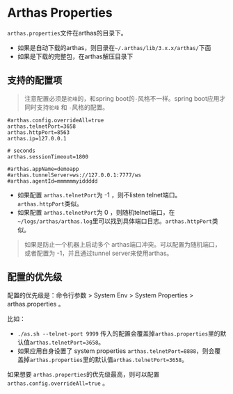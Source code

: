 Arthas Properties
===

`arthas.properties`文件在arthas的目录下。

* 如果是自动下载的arthas，则目录在`~/.arthas/lib/3.x.x/arthas/`下面
* 如果是下载的完整包，在arthas解压目录下


## 支持的配置项


> 注意配置必须是`驼峰`的，和spring boot的`-`风格不一样。spring boot应用才同时支持`驼峰` 和 `-`风格的配置。

```
#arthas.config.overrideAll=true
arthas.telnetPort=3658
arthas.httpPort=8563
arthas.ip=127.0.0.1

# seconds
arthas.sessionTimeout=1800

#arthas.appName=demoapp
#arthas.tunnelServer=ws://127.0.0.1:7777/ws
#arthas.agentId=mmmmmmyiddddd
```

* 如果配置 `arthas.telnetPort`为 -1 ，则不listen telnet端口。`arthas.httpPort`类似。
* 如果配置 `arthas.telnetPort`为 0 ，则随机telnet端口，在`~/logs/arthas/arthas.log`里可以找到具体端口日志。`arthas.httpPort`类似。


> 如果是防止一个机器上启动多个 arthas端口冲突。可以配置为随机端口，或者配置为 -1，并且通过tunnel server来使用arthas。

## 配置的优先级

配置的优先级是：命令行参数 > System Env > System Properties > arthas.properties 。

比如：

* `./as.sh --telnet-port 9999` 传入的配置会覆盖掉`arthas.properties`里的默认值`arthas.telnetPort=3658`。
* 如果应用自身设置了 system properties `arthas.telnetPort=8888`，则会覆盖掉`arthas.properties`里的默认值`arthas.telnetPort=3658`。

如果想要 `arthas.properties`的优先级最高，则可以配置 `arthas.config.overrideAll=true` 。


